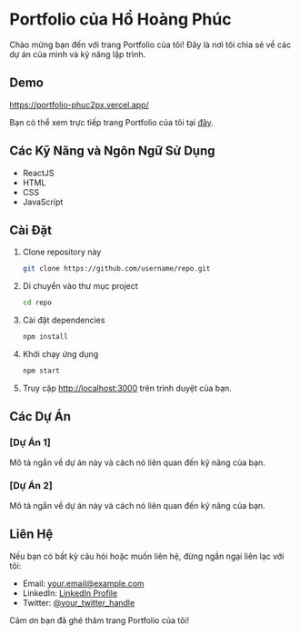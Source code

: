# Portfolio của Hồ Hoàng Phúc

Chào mừng bạn đến với trang Portfolio của tôi! Đây là nơi tôi chia sẻ về các dự án của mình và kỹ năng lập trình. 

## Demo
https://portfolio-phuc2px.vercel.app/

Bạn có thể xem trực tiếp trang Portfolio của tôi tại [đây](https://link-to-your-portfolio.com).

## Các Kỹ Năng và Ngôn Ngữ Sử Dụng
- ReactJS
- HTML
- CSS
- JavaScript

## Cài Đặt

1. Clone repository này
    ```bash
    git clone https://github.com/username/repo.git
    ```
2. Di chuyển vào thư mục project
    ```bash
    cd repo
    ```
3. Cài đặt dependencies
    ```bash
    npm install
    ```
4. Khởi chạy ứng dụng
    ```bash
    npm start
    ```
5. Truy cập [http://localhost:3000](http://localhost:3000) trên trình duyệt của bạn.

## Các Dự Án

### [Dự Án 1]
Mô tả ngắn về dự án này và cách nó liên quan đến kỹ năng của bạn.

### [Dự Án 2]
Mô tả ngắn về dự án này và cách nó liên quan đến kỹ năng của bạn.

## Liên Hệ

Nếu bạn có bất kỳ câu hỏi hoặc muốn liên hệ, đừng ngần ngại liên lạc với tôi:

- Email: your.email@example.com
- LinkedIn: [LinkedIn Profile](https://www.linkedin.com/in/your-username/)
- Twitter: [@your_twitter_handle](https://twitter.com/your_twitter_handle)

Cảm ơn bạn đã ghé thăm trang Portfolio của tôi!
